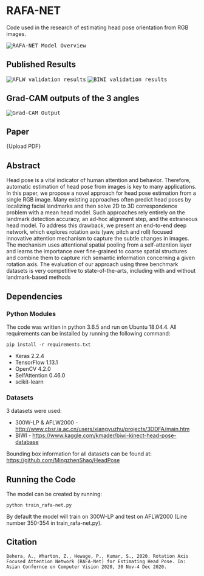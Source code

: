 # RAFA-NET
Code used in the research of estimating head pose orientation from RGB images.

<kbd>![RAFA-NET Model Overview](https://github.com/ZWharton15/RAFA-NET-1/blob/master/doc/RAFA_model_overview.png?raw=true)</kbd>

## Published Results
<kbd>![AFLW validation results](https://github.com/ZWharton15/RAFA-NET-1/blob/master/doc/Table1.JPG?raw=true)</kbd>
<kbd>![BIWI validation results](https://github.com/ZWharton15/RAFA-NET-1/blob/master/doc/Table2.JPG?raw=true)</kbd>

## Grad-CAM outputs of the 3 angles
<kbd>![Grad-CAM Output](https://github.com/ZWharton15/RAFA-NET-1/blob/master/doc/Grad-CAM.png?raw=true)</kbd>

## Paper
{Upload PDF}

## Abstract
Head pose is a vital indicator of human attention and behavior. Therefore, automatic estimation of head pose from images is key to many applications. In this paper, we propose a novel approach for head pose estimation from a single RGB image. Many existing approaches often predict head poses by localizing facial landmarks and then solve 2D to 3D correspondence problem with a mean head model. Such approaches rely entirely on the landmark detection accuracy, an ad-hoc alignment step, and the extraneous head model. To address this drawback, we present an end-to-end deep network, which explores rotation axis (yaw, pitch and roll) focused innovative attention mechanism to capture the subtle changes in images. The mechanism uses attentional spatial pooling from a self-attention layer and learns the importance over fine-grained to coarse spatial structures and combine them to capture rich semantic information concerning a given rotation axis. The evaluation of our approach using three benchmark datasets is very competitive to state-of-the-arts, including with and without landmark-based methods

## Dependencies
### Python Modules
The code was written in python 3.6.5 and run on Ubuntu 18.04.4. All requirements can be installed by running the following command:
```
pip install -r requirements.txt
```
* Keras 2.2.4
* TensorFlow 1.13.1
* OpenCV 4.2.0
* SelfAttention 0.46.0
* scikit-learn

### Datasets
3 datasets were used:
* 300W-LP & AFLW2000 - http://www.cbsr.ia.ac.cn/users/xiangyuzhu/projects/3DDFA/main.htm
* BIWI - https://www.kaggle.com/kmader/biwi-kinect-head-pose-database

Bounding box information for all datasets can be found at: https://github.com/MingzhenShao/HeadPose

## Running the Code
The model can be created by running:
```
python train_rafa-net.py
```
By default the model will train on 300W-LP and test on AFLW2000 (Line number 350-354 in train_rafa-net.py).

## Citation
```
Behera, A., Wharton, Z., Hewage, P., Kumar, S., 2020. Rotation Axis Focused Attention Network (RAFA-Net) for Estimating Head Pose. In: Asian Confernce on Computer Vision 2020, 30 Nov-4 Dec 2020.
```
